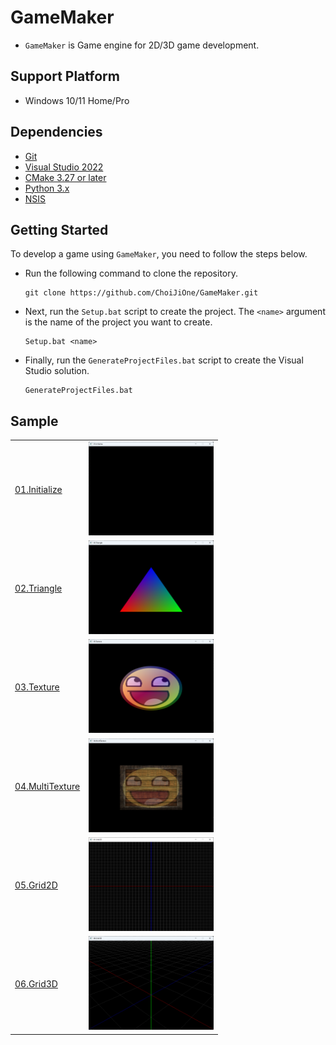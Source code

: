 # GameMaker
- `GameMaker` is Game engine for 2D/3D game development.

## Support Platform
- Windows 10/11 Home/Pro

## Dependencies
- [Git](https://git-scm.com/)
- [Visual Studio 2022](https://visualstudio.microsoft.com/ko/)
- [CMake 3.27 or later](https://cmake.org/)
- [Python 3.x](https://www.python.org/)
- [NSIS](https://nsis.sourceforge.io/Download)

## Getting Started

To develop a game using `GameMaker`, you need to follow the steps below.

- Run the following command to clone the repository.
  ```
  git clone https://github.com/ChoiJiOne/GameMaker.git
  ```
- Next, run the `Setup.bat` script to create the project. The `<name>` argument is the name of the project you want to create.
  ```
  Setup.bat <name>
  ```
- Finally, run the `GenerateProjectFiles.bat` script to create the Visual Studio solution.
  ```
  GenerateProjectFiles.bat
  ```

## Sample

<table>
  <tr>
    <td>
    <a href="./GameMaker/Sample/01.Initialize/">01.Initialize</a>
    </td>
    <td>
    <img src="./GameMaker/Sample/Image/01.Initialize.png" alt="01.Initialize" width="200" height="150">
    </td>
  </tr>
  <tr>
    <td>
    <a href="./GameMaker/Sample/02.Triangle/">02.Triangle</a>
    </td>
    <td>
    <img src="./GameMaker/Sample/Image/02.Triangle.png" alt="02.Triangle" width="200" height="150">
    </td>
  </tr>
  <tr>
    <td>
    <a href="./GameMaker/Sample/03.Texture/">03.Texture</a>
    </td>
    <td>
    <img src="./GameMaker/Sample/Image/03.Texture.png" alt="03.Texture" width="200" height="150">
    </td>
  </tr>
  <tr>
    <td>
    <a href="./GameMaker/Sample/04.MultiTexture/">04.MultiTexture</a>
    </td>
    <td>
    <img src="./GameMaker/Sample/Image/04.MultiTexture.png" alt="04.MultiTexture" width="200" height="150">
    </td>
  </tr>
  <tr>
    <td>
    <a href="./GameMaker/Sample/05.Grid2D/">05.Grid2D</a>
    </td>
    <td>
    <img src="./GameMaker/Sample/Image/05.Grid2D.png" alt="05.Grid2D" width="200" height="150">
    </td>
  </tr>
  <tr>
    <td>
    <a href="./GameMaker/Sample/06.Grid3D/">06.Grid3D</a>
    </td>
    <td>
    <img src="./GameMaker/Sample/Image/06.Grid3D.png" alt="06.Grid3D" width="200" height="150">
    </td>
  </tr>
</table>